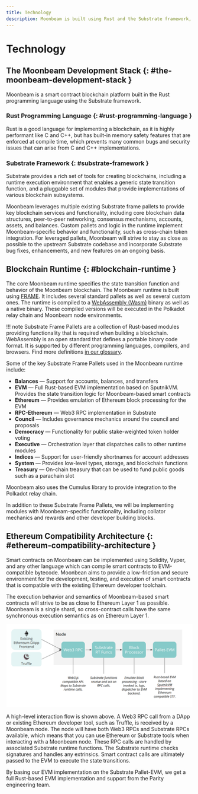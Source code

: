 ```yaml
---
title: Technology
description: Moonbeam is built using Rust and the Substrate framework, enabling rich tools for implementation, but also allowing for specialization and optimization.
---
```


# Technology

## The Moonbeam Development Stack {: #the-moonbeam-development-stack } 

Moonbeam is a smart contract blockchain platform built in the Rust programming language using the Substrate framework.  

### Rust Programming Language {: #rust-programming-language } 

Rust is a good language for implementing a blockchain, as it is highly performant like C and C++, but has built-in memory safety features that are enforced at compile time, which prevents many common bugs and security issues that can arise from C and C++ implementations.

### Substrate Framework {: #substrate-framework } 

Substrate provides a rich set of tools for creating blockchains, including a runtime execution environment that enables a generic state transition function, and a pluggable set of modules that provide implementations of various blockchain subsystems.

Moonbeam leverages multiple existing Substrate frame pallets to provide key blockchain services and functionality, including core blockchain data structures, peer-to-peer networking, consensus mechanisms, accounts, assets, and balances.  Custom pallets and logic in the runtime implement Moonbeam-specific behavior and functionality, such as cross-chain token integration.  For leveraged pallets, Moonbeam will strive to stay as close as possible to the upstream Substrate codebase and incorporate Substrate bug fixes, enhancements, and new features on an ongoing basis.

## Blockchain Runtime {: #blockchain-runtime } 

The core Moonbeam runtime specifies the state transition function and behavior of the Moonbeam blockchain.  The Moonbeam runtime is built using [FRAME](/learn/platform/glossary/#substrate-frame-pallets). It includes several standard pallets as well as several custom ones. The runtime is compiled to a [WebAssembly (Wasm)](/learn/platform/glossary/#webassemblywasm) binary as well as a native binary. These compiled versions will be executed in the Polkadot relay chain and Moonbeam node environments.  

!!! note
    Substrate Frame Pallets are a collection of Rust-based modules providing functionality that is required when building a blockchain.  WebAssembly is an open standard that defines a portable binary code format. It is supported by different programming languages, compilers, and browsers. Find more definitions [in our glossary](/learn/platform/glossary/).

Some of the key Substrate Frame Pallets used in the Moonbeam runtime include:

 - **Balances** — Support for accounts, balances, and transfers
 - **EVM** — Full Rust-based EVM implementation based on SputnikVM.  Provides the state transition logic for Moonbeam-based smart contracts
 - **Ethereum** — Provides emulation of Ethereum block processing for the EVM
 - **RPC-Ethereum** — Web3 RPC implementation in Substrate
 - **Council** — Includes governance mechanics around the council and proposals
 - **Democracy** — Functionality for public stake-weighted token holder voting
 - **Executive** — Orchestration layer that dispatches calls to other runtime modules
 - **Indices** — Support for user-friendly shortnames for account addresses
 - **System** — Provides low-level types, storage, and blockchain functions
 - **Treasury** — On-chain treasury that can be used to fund public goods such as a parachain slot

Moonbeam also uses the Cumulus library to provide integration to the Polkadot relay chain.

In addition to these Substrate Frame Pallets, we will be implementing modules with Moonbeam-specific functionality, including collator mechanics and rewards and other developer building blocks.

## Ethereum Compatibility Architecture {: #ethereum-compatibility-architecture } 

Smart contracts on Moonbeam can be implemented using Solidity, Vyper, and any other language which can compile smart contracts to EVM-compatible bytecode.  Moonbean aims to provide a low-friction and secure environment for the development, testing, and execution of smart contracts that is compatible with the existing Ethereum developer toolchain.  

The execution behavior and semantics of Moonbeam-based smart contracts will strive to be as close to Ethereum Layer 1 as possible.  Moonbeam is a single shard, so cross-contract calls have the same synchronous execution semantics as on Ethereum Layer 1.

![Diagram showing the interactions made possible through Moonbeam's Ethereum compatibility](/images/learn/platform/technology-diagram.png)

A high-level interaction flow is shown above.  A Web3 RPC call from a DApp or existing Ethereum developer tool, such as Truffle, is received by a Moonbeam node.  The node will have both Web3 RPCs and Substrate RPCs available, which means that you can use Ethereum or Substrate tools when interacting with a Moonbeam node.  These RPC calls are handled by associated Substrate runtime functions.  The Substrate runtime checks signatures and handles any extrinsics.  Smart contract calls are ultimately passed to the EVM to execute the state transitions.

By basing our EVM implementation on the Substrate Pallet-EVM, we get a full Rust-based EVM implementation and support from the Parity engineering team.
